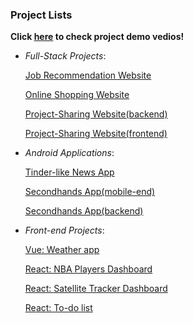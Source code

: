 ### Project Lists
<strong> Click <a href="https://rb.gy/rwm2gt">here</a> to check project demo vedios!</strong>

* _Full-Stack Projects_:

    <a href="https://github.com/liulian1004/Job-Recommendation-Full-Stack-service">Job Recommendation Website</a>

    <a href="https://github.com/liulian1004/spring-mvc-project">Online Shopping Website</a>
    
    <a href="https://github.com/liulian1004/spring-boot-project">Project-Sharing Website(backend)</a>
    
    <a href="https://github.com/liulian1004/project-outsoursing-website-frontend-part">Project-Sharing Website(frontend)</a>

* _Android Applications_:
    
    <a href="https://github.com/liulian1004/News-Android-App">Tinder-like News App</a>
    
    <a href="https://github.com/liulian1004/Second-hands-Android-App-Frontend">Secondhands App(mobile-end)</a>
    
    <a href="https://github.com/liulian1004/Secondhands-app-backend-part">Secondhands App(backend)</a>
    
* _Front-end Projects_:

    <a href="https://github.com/liulian1004/Vue_Framework">Vue: Weather app</a>
    
    <a href="https://github.com/liulian1004/NBA-dashboard">React: NBA Players Dashboard</a>
    
    <a href="https://github.com/liulian1004/STARLINK">React: Satellite Tracker Dashboard</a>
    
    <a href="https://github.com/liulian1004/React-Demo">React: To-do list</a>

    
